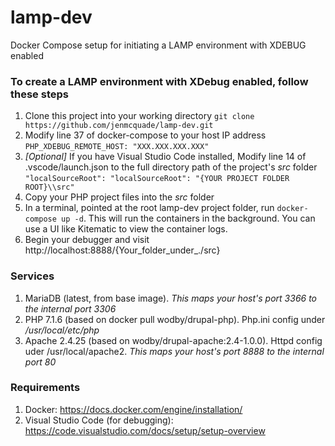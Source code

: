 # lamp-dev
Docker Compose setup for initiating a LAMP environment with XDEBUG enabled

### To create a LAMP environment with XDebug enabled, follow these steps
1. Clone this project into your working directory
`git clone https://github.com/jenmcquade/lamp-dev.git`
1. Modify line 37 of docker-compose to your host IP address
`PHP_XDEBUG_REMOTE_HOST: "XXX.XXX.XXX.XXX"`
1. _[Optional]_ If you have Visual Studio Code installed, Modify line 14 of .vscode/launch.json to the full directory path of the project's _src_ folder
`"localSourceRoot": "localSourceRoot": "{YOUR PROJECT FOLDER ROOT}\\src"`
1. Copy your PHP project files into the _src_ folder
1. In a terminal, pointed at the root lamp-dev project folder, run `docker-compose up -d`. This will run the containers in the background. You can use a UI like Kitematic to view the container logs. 
1. Begin your debugger and visit http://localhost:8888/{Your_folder_under_./src}

### Services
1. MariaDB (latest, from base image). *This maps your host's port 3366 to the internal port 3306*
1. PHP 7.1.6 (based on docker pull wodby/drupal-php).  Php.ini config under */usr/local/etc/php*
1. Apache 2.4.25 (based on wodby/drupal-apache:2.4-1.0.0).  Httpd config uder /usr/local/apache2.  *This maps your host's port 8888 to the internal port 80*

### Requirements
1. Docker: https://docs.docker.com/engine/installation/
2. Visual Studio Code (for debugging): https://code.visualstudio.com/docs/setup/setup-overview

